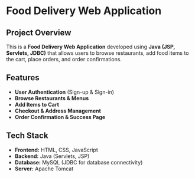 # Food Delivery Web Application

## Project Overview
This is a **Food Delivery Web Application** developed using **Java (JSP, Servlets, JDBC)** that allows users to browse restaurants, add food items to the cart, place orders, and order confirmations.

## Features
- **User Authentication** (Sign-up & Sign-in)
- **Browse Restaurants & Menus**
- **Add Items to Cart**
- **Checkout & Address Management**
- **Order Confirmation & Success Page**

## Tech Stack
- **Frontend:** HTML, CSS, JavaScript
- **Backend:** Java (Servlets, JSP)
- **Database:** MySQL (JDBC for database connectivity)
- **Server:** Apache Tomcat

